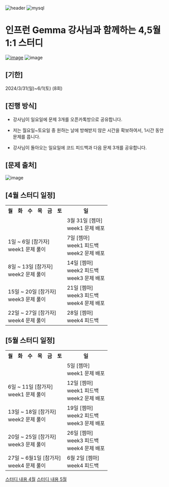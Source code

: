 ![header](https://capsule-render.vercel.app/api?type=venom&color=auto&height=200&section=header&text=Gemma%20Study&fontSize=60)
![mysql](https://img.shields.io/badge/mysql-4479A1.svg?&style=for-the-badge&logo=mysql&logoColor=white)

# 인프런 Gemma 강사님과 함께하는 4,5월 1:1 스터디
[![image](https://github.com/sooonzero/Gemma-SQL-Study/assets/82437385/f99ca4e9-ec9f-40fc-a58e-a7f534ac4748)](https://www.inflearn.com/users/867682/@gemmadata)
![image](https://github.com/sooonzero/Gemma-SQL-Study/assets/82437385/46eb6eee-e60e-4aba-961c-46599b13f423)

## [기한] 
2024/3/31(일)~6/1(토) (8회)

## [진행 방식]
- 강사님이 일요일에 문제 3개를 오픈카톡방으로 공유합니다.

- 저는 월요일~토요일 중 원하는 날에 방해받지 않은 시간을 확보하여서, 1시간 동안 문제를 풉니다.

- 강사님이 돌아오는 일요일에 코드 피드백과 다음 문제 3개를 공유합니다.

## [문제 출처]
![image](https://user-images.githubusercontent.com/45563371/208241903-8a06cdec-07be-45d7-a1c4-c42f6745df44.png)

<!DOCTYPE html>
<html lang="ko">
<head>
<meta charset="UTF-8">
</head>
<body>



<h2>[4월 스터디 일정]</h2>
<table>
  <tr>
    <th>월</th>
    <th>화</th>
    <th>수</th>
    <th>목</th>
    <th>금</th>
    <th>토</th>
    <th>일</th>
  </tr>
    <tr>
    <td class="event" colspan="6"></td>
    <td>3월 31일 [젬마] <br> week1 문제 배포</td>
  </tr>
  <tr>
    <td class="event" colspan="6">1일 ~ 6일 [참가자]<br> week1 문제 풀이</td>
    <td>7일 [젬마] <br> week1 피드백 <br> week2 문제 배포</td>
  </tr>
  <tr>
    <td class="event" colspan="6">8일 ~ 13일 [참가자]<br> week2 문제 풀이</td>
    <td>14일 [젬마] <br> week2 피드백 <br> week3 문제 배포</td>
  </tr>
  <tr>
    <td class="event" colspan="6">15일 ~ 20일 [참가자]<br> week3 문제 풀이</td>
    <td>21일 [젬마] <br> week3 피드백 <br> week4 문제 배포</td>
  </tr>
  <tr>
    <td class="event" colspan="6">22일 ~ 27일 [참가자]<br> week4 문제 풀이</td>
    <td>28일 [젬마] <br> week4 피드백</td>
  </tr>
</table>

<h2>[5월 스터디 일정]</h2>
<table>
  <tr>
    <th>월</th>
    <th>화</th>
    <th>수</th>
    <th>목</th>
    <th>금</th>
    <th>토</th>
    <th>일</th>
  </tr>
    <tr>
    <td class="event" colspan="6"></td>
    <td> 5일 [젬마] <br> week1 문제 배포</td>
  </tr>
  <tr>
    <td class="event" colspan="6">6일 ~ 11일 [참가자]<br> week1 문제 풀이</td>
    <td>12일 [젬마] <br> week1 피드백 <br> week2 문제 배포</td>
  </tr>
  <tr>
    <td class="event" colspan="6">13일 ~ 18일 [참가자]<br> week2 문제 풀이</td>
    <td>19일 [젬마] <br> week2 피드백 <br> week3 문제 배포</td>
  </tr>
  <tr>
    <td class="event" colspan="6">20일 ~ 25일 [참가자]<br> week3 문제 풀이</td>
    <td>26일 [젬마] <br> week3 피드백 <br> week4 문제 배포</td>
  </tr>
  <tr>
    <td class="event" colspan="6">27일 ~ 6월1일 [참가자]<br> week4 문제 풀이</td>
    <td>6월 2일 [젬마] <br> week4 피드백</td>
  </tr>
</table>

</body>
</html>


[스터디 내용 4월](https://www.inflearn.com/news/1216479)
[스터디 내용 5월](https://www.inflearn.com/news/1251662)


